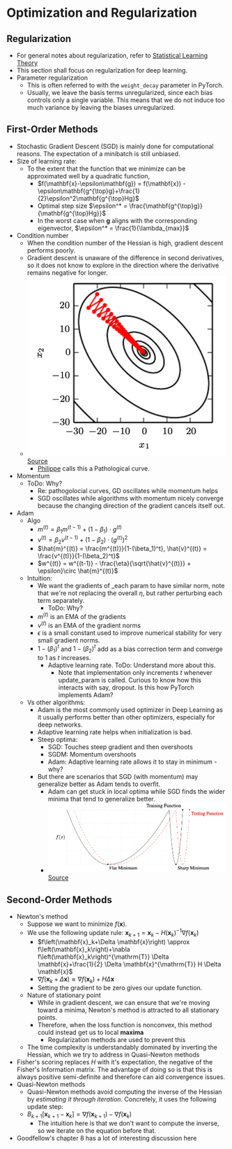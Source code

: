 # Optimization and Regularization

## Regularization

- For general notes about regularization, refer to [Statistical Learning Theory](../../classical/03_statistical_learning_theory)
- This section shall focus on regularization for deep learning. 
- Parameter regularization 
  - This is often referred to with the `weight_decay` parameter in PyTorch. 
  - Usually, we leave the basis terms unregularized, since each bias controls only a single variable. This means that we do not induce too much variance by leaving the biases unregularized.

## First-Order Methods

- Stochastic Gradient Descent (SGD) is mainly done for computational reasons. The expectation of a minibatch is still unbiased.
- Size of learning rate:
  - To the extent that the function that we minimize can be approximated well by a quadratic function, 
    - $f(\mathbf{x}-\epsilon\mathbf{g}) = f(\mathbf{x}) - \epsilon\mathbf{g^{\top}g}+\frac{1}{2}\epsilon^2\mathbf{g^{\top}Hg}$
    - Optimal step size $\epsilon^* = \frac{\mathbf{g^{\top}g}}{\mathbf{g^{\top}Hg}}$
    - In the worst case when $\mathbf{g}$ aligns with the corresponding eigenvector, $\epsilon^* = \frac{1}{\lambda_{max}}$
- Condition number
  - When the condition number of the Hessian is high, gradient descent performs poorly. 
  - Gradient descent is unaware of the difference in second derivatives, so it does not know to explore in the direction where the derivative remains negative for longer.
  - ![canyon.png](canyon.png)[Source](https://www.deeplearningbook.org/contents/numerical.html)
    - [Philippe](https://github.com/phlippe/uvadlc_notebooks/blob/master/docs/tutorial_notebooks/tutorial4/Optimization_and_Initialization.ipynb) calls this a Pathological curve.
- Momentum
  - ToDo: Why?
    - Re: pathogolocial curves, GD oscillates while momentum helps
    - SGD oscillates while algorithms with momentum nicely converge because the changing direction of the gradient cancels itself out.
- Adam 
  - Algo
    - $m^{(t)} = \beta_1 m^{(t-1)} + (1 - \beta_1)\cdot g^{(t)}$
    - $v^{(t)} = \beta_2 v^{(t-1)} + (1 - \beta_2)\cdot \left(g^{(t)}\right)^2$
    - $\hat{m}^{(t)} = \frac{m^{(t)}}{1-(\beta_1)^t}, \hat{v}^{(t)} = \frac{v^{(t)}}{1-(\beta_2)^t}$
    - $w^{(t)} = w^{(t-1)} - \frac{\eta}{\sqrt{\hat{v}^{(t)}} + \epsilon}\circ \hat{m}^{(t)}$
  - Intuition:
    - We want the gradients of _each param to have similar norm, note that we're not replacing the overall $\eta$, but rather perturbing each term separately. 
      - ToDo: Why?
    - $m^{(t)}$ is an EMA of the gradients
    - $v^{(t)}$ is an EMA of the gradient norms
    - $\epsilon$ is a small constant used to improve numerical stability for very small gradient norms.
    - $1-(\beta_1)^t$ and  $1-(\beta_2)^t$ add as a bias correction term and converge to 1 as $t$ increases. 
      - Adaptive learning rate. ToDo: Understand more about this. 
        - Note that implementation only increments $t$ whenever update_param is called. Curious to know how this interacts with say, dropout. Is this how PyTorch implements Adam?
  - Vs other algorithms:
    - Adam is the most commonly used optimizer in Deep Learning as it usually performs better than other optimizers, especially for deep networks.
    - Adaptive learning rate helps when initialization is bad.
    - Steep optima:
      - SGD: Touches steep gradient and then overshoots 
      - SGDM: Momentum overshoots 
      - Adam: Adaptive learning rate allows it to stay in minimum - why?
    - But there are scenarios that SGD (with momentum) may generalize better as Adam tends to overfit.
      - Adam can get stuck in local optima while SGD finds the wider minima that tend to generalize better.
      - ![adam_overfit.png](adam_overfit.png)[Source](https://arxiv.org/pdf/1609.04836)

## Second-Order Methods

- Newton's method
  - Suppose we want to minimize $f(\mathbf{x})$.
  - We use the following update rule: $\mathbf{x}_{k+1}=\mathbf{x}_k-H\left(\mathbf{x}_k\right)^{-1} \nabla f\left(\mathbf{x}_k\right)$
    - $f\left(\mathbf{x}_k+\Delta \mathbf{x}\right) \approx f\left(\mathbf{x}_k\right)+\nabla f\left(\mathbf{x}_k\right)^{\mathrm{T}} \Delta \mathbf{x}+\frac{1}{2} \Delta \mathbf{x}^{\mathrm{T}} H \Delta \mathbf{x}$
    - $\nabla f\left(\mathbf{x}_k+\Delta \mathbf{x}\right) \approx \nabla f\left(\mathbf{x}_k\right)+H \Delta \mathbf{x}$
    - Setting the gradient to be zero gives our update function.
  - Nature of stationary point
    - While in gradient descent, we can ensure that we're moving toward a minima, Newton's method is attracted to all stationary points.
    - Therefore, when the loss function is nonconvex, this method could instead get us to local **maxima**
      - Regularization methods are used to prevent this
  - The time complexity is understandably dominated by inverting the Hessian, which we try to address in Quasi-Newton methods
- Fisher's scoring replaces $H$ with it's expectation, the negative of the Fisher's Information matrix. The advantage of doing so is that this is always positive semi-definite and therefore can aid convergence issues.
- Quasi-Newton methods
  - Quasi-Newton methods avoid computing the inverse of the Hessian by _estimating it through iteration_. Concretely, it uses the following update step:
  - $B_{k+1}\left[\mathbf{x}_{k+1}-\mathbf{x}_k\right]=\nabla f\left(\mathbf{x}_{k+1}\right)-\nabla f\left(\mathbf{x}_k\right)$
    - The intuition here is that we don't want to compute the inverse,  so we iterate on the equation before that.
- Goodfellow's chapter 8 has a lot of interesting discussion here